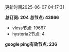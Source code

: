 更新时间2025-06-07 04:17:31

**总订阅: 204**
**总节点: 43866**
- vless节点: 19667
- hysteria2节点: 4

**google ping有效节点: 236**
